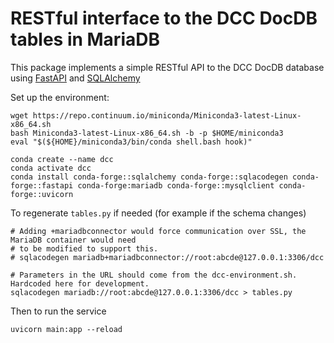 # RESTful interface to the DCC DocDB tables in MariaDB

This package implements a simple RESTful API to the DCC DocDB database using 
[FastAPI](https://fastapi.tiangolo.com/) and [SQLAlchemy](https://www.sqlalchemy.org/)


Set up the environment:

```
wget https://repo.continuum.io/miniconda/Miniconda3-latest-Linux-x86_64.sh
bash Miniconda3-latest-Linux-x86_64.sh -b -p $HOME/miniconda3
eval "$(${HOME}/miniconda3/bin/conda shell.bash hook)"

conda create --name dcc
conda activate dcc
conda install conda-forge::sqlalchemy conda-forge::sqlacodegen conda-forge::fastapi conda-forge:mariadb conda-forge::mysqlclient conda-forge::uvicorn
```

To regenerate `tables.py` if needed (for example if the schema changes)

```
# Adding +mariadbconnector would force communication over SSL, the MariaDB container would need
# to be modified to support this.
# sqlacodegen mariadb+mariadbconnector://root:abcde@127.0.0.1:3306/dcc

# Parameters in the URL should come from the dcc-environment.sh.  Hardcoded here for development.
sqlacodegen mariadb://root:abcde@127.0.0.1:3306/dcc > tables.py
```

Then to run the service

```
uvicorn main:app --reload
```

